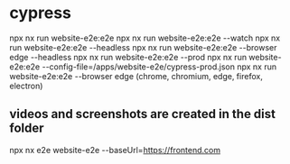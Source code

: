 # cypress

npx nx run website-e2e:e2e
npx nx run website-e2e:e2e --watch
npx nx run website-e2e:e2e --headless
npx nx run website-e2e:e2e --browser edge --headless
npx nx run website-e2e:e2e --prod
npx nx run website-e2e:e2e --config-file=/apps/website-e2e/cypress-prod.json
npx nx run website-e2e:e2e --browser edge (chrome, chromium, edge, firefox, electron)

## videos and screenshots are created in the dist folder

npx nx e2e website-e2e --baseUrl=https://frontend.com
